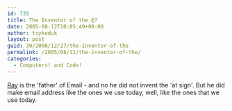 ```yaml
---
id: 735
title: The Inventor of the @?
date: 2005-08-12T10:05:49+00:00
author: tsykoduk
layout: post
guid: 30/2008/12/27/the-inventor-of-the
permalink: /2005/08/12/the-inventor-of-the/
categories:
  - Computers! and Code!
---
```

<p><a href="http://openmap.bbn.com/~tomlinso/ray/home.html">Ray</a>  is the 'father' of Email - and no he did not invent the 'at sign'. But he did make email address like the ones we use today, well, like the ones that we use today.</p>